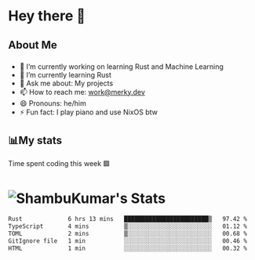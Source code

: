 # Hey there 👋


## About Me
###
- 🔭 I’m currently working on learning Rust and Machine Learning
- 🌱 I’m currently learning Rust
- 💬 Ask me about: My projects
- 📫 How to reach me: work@merky.dev
- 😄 Pronouns: he/him
- ⚡ Fun fact: I play piano and use NixOS btw
###

## 📊My stats
Time spent coding this week 🟩

# ![ShambuKumar's Stats](https://github-readme-stats.vercel.app/api?username=The-Merky&theme=gruvbox&show_icons=true&hide_border=true&count_private=true)

<!--START_SECTION:waka-->

```txt
Rust             6 hrs 13 mins   ████████████████████████▒   97.42 %
TypeScript       4 mins          ▒░░░░░░░░░░░░░░░░░░░░░░░░   01.12 %
TOML             2 mins          ▒░░░░░░░░░░░░░░░░░░░░░░░░   00.68 %
GitIgnore file   1 min           ░░░░░░░░░░░░░░░░░░░░░░░░░   00.46 %
HTML             1 min           ░░░░░░░░░░░░░░░░░░░░░░░░░   00.32 %
```

<!--END_SECTION:waka-->

